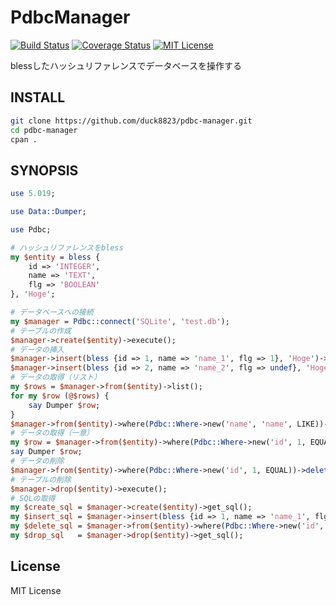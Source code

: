 # PdbcManager
[![Build Status](https://travis-ci.org/duck8823/pdbc-manager.svg?branch=master)](https://travis-ci.org/duck8823/pdbc-manager)
[![Coverage Status](http://coveralls.io/repos/github/duck8823/pdbc-manager/badge.svg?branch=master)](https://coveralls.io/github/duck8823/pdbc-manager?branch=master)
[![MIT License](http://img.shields.io/badge/license-MIT-blue.svg?style=flat)](LICENSE)  
  
blessしたハッシュリファレンスでデータベースを操作する  
  
## INSTALL
```sh
git clone https://github.com/duck8823/pdbc-manager.git
cd pdbc-manager
cpan .
```
  
## SYNOPSIS
```perl
use 5.019;

use Data::Dumper;

use Pdbc;

# ハッシュリファレンスをbless
my $entity = bless {
	id => 'INTEGER',
	name => 'TEXT',
	flg => 'BOOLEAN'
}, 'Hoge';

# データベースへの接続
my $manager = Pdbc::connect('SQLite', 'test.db');
# テーブルの作成
$manager->create($entity)->execute();
# データの挿入
$manager->insert(bless {id => 1, name => 'name_1', flg => 1}, 'Hoge')->execute();
$manager->insert(bless {id => 2, name => 'name_2', flg => undef}, 'Hoge')->execute();
# データの取得（リスト）
my $rows = $manager->from($entity)->list();
for my $row (@$rows) {
	say Dumper $row;
}
$manager->from($entity)->where(Pdbc::Where->new('name', 'name', LIKE))->list();
# データの取得（一意）
my $row = $manager->from($entity)->where(Pdbc::Where->new('id', 1, EQUAL))->single_result();
say Dumper $row;
# データの削除
$manager->from($entity)->where(Pdbc::Where->new('id', 1, EQUAL))->delete()->execute();
# テーブルの削除
$manager->drop($entity)->execute();
# SQLの取得
my $create_sql = $manager->create($entity)->get_sql();
my $insert_sql = $manager->insert(bless {id => 1, name => 'name_1', flg => 1}, 'Hoge')->get_sql();
my $delete_sql = $manager->from($entity)->where(Pdbc::Where->new('id', 1, EQUAL))->delete()->get_sql();
my $drop_sql   = $manager->drop($entity)->get_sql();
```

## License
MIT License